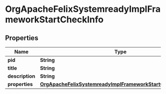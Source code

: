 

# OrgApacheFelixSystemreadyImplFrameworkStartCheckInfo

## Properties

Name | Type | Description | Notes
------------ | ------------- | ------------- | -------------
**pid** | **String** |  |  [optional]
**title** | **String** |  |  [optional]
**description** | **String** |  |  [optional]
**properties** | [**OrgApacheFelixSystemreadyImplFrameworkStartCheckProperties**](OrgApacheFelixSystemreadyImplFrameworkStartCheckProperties.md) |  |  [optional]



